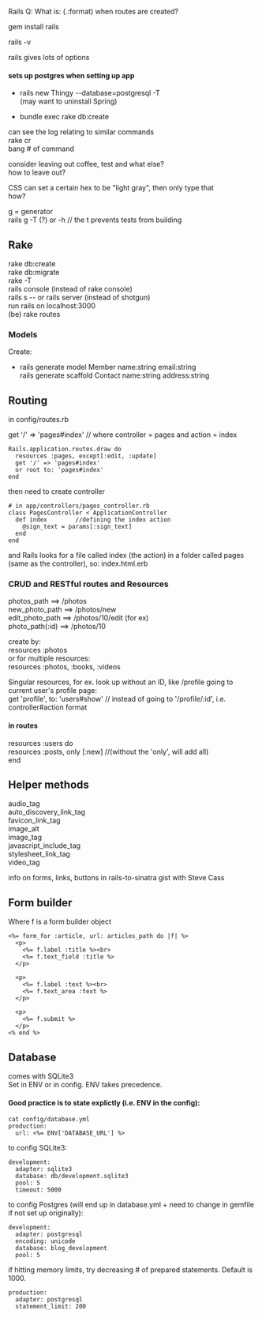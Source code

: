 Rails
Q: What is: (.:format) when routes are created?  

gem install rails

rails -v

rails gives lots of options

#### sets up postgres when setting up app
* rails new Thingy --database=postgresql -T   
(may want to uninstall Spring)

* bundle exec rake db:create

can see the log relating to similar commands  
rake cr  
bang # of command  

consider leaving out coffee, test and what else?  
how to leave out?  

CSS can set a certain hex to be "light gray", then only type that  
how?  


g = generator  
rails g -T (?)  or  -h // the t prevents tests from building


## Rake
rake db:create  
rake db:migrate  
rake -T  
rails console  (instead of rake console)  
rails s -- or rails server  (instead of shotgun)  
run rails on localhost:3000  
(be) rake routes  

### Models
Create:  
* rails generate model Member name:string email:string  
rails generate scaffold Contact name:string address:string

## Routing
in config/routes.rb  

get '/' => 'pages#index'  // where controller = pages and action = index
````
Rails.application.routes.draw do
  resources :pages, except[:edit, :update]
  get '/' => 'pages#index'
  or root to: 'pages#index'
end
````
then need to create controller
````
# in app/controllers/pages_controller.rb
class PagesController < ApplicationController
  def index        //defining the index action
    @sign_text = params[:sign_text]
  end
end
````
and Rails looks for a file called index (the action) in a folder called pages (same as the controller), so: index.html.erb  


### CRUD and RESTful routes and Resources
photos_path           ==> /photos  
new_photo_path        ==> /photos/new  
edit_photo_path       ==> /photos/10/edit (for ex)  
photo_path(:id)       ==> /photos/10  

create by:  
resources :photos  
or for multiple resources:  
resources :photos, :books, :videos  

Singular resources, for ex. look up without an ID, like /profile going to current user's profile page:  
get 'profile', to: 'users#show'       // instead of going to '/profile/:id', i.e. controller#action format

#### in routes
resources :users do  
  resources :posts, only [:new]    //(without the 'only', will add all)  
  end  

## Helper methods

audio_tag  
auto_discovery_link_tag  
favicon_link_tag  
image_alt  
image_tag  
javascript_include_tag  
stylesheet_link_tag  
video_tag  

info on forms, links, buttons in rails-to-sinatra gist with Steve Cass  

## Form builder
Where f is a form builder object
````
<%= form_for :article, url: articles_path do |f| %>
  <p>
    <%= f.label :title %><br>
    <%= f.text_field :title %>
  </p>

  <p>
    <%= f.label :text %><br>
    <%= f.text_area :text %>
  </p>

  <p>
    <%= f.submit %>
  </p>
<% end %>
````

## Database
comes with SQLite3  
Set in ENV or in config. ENV takes precedence.  

#### Good practice is to state explictly (i.e. ENV in the config):
````
cat config/database.yml
production:
  url: <%= ENV['DATABASE_URL'] %>
````
to config SQLite3:
````
development:
  adapter: sqlite3
  database: db/development.sqlite3
  pool: 5
  timeout: 5000
````
to config Postgres (will end up in database.yml + need to change in gemfile if not set up originally):
````
development:
  adapter: postgresql
  encoding: unicode
  database: blog_development
  pool: 5
````
if hitting memory limits, try decreasing # of prepared statements. Default is 1000.  
````
production:
  adapter: postgresql
  statement_limit: 200
````
